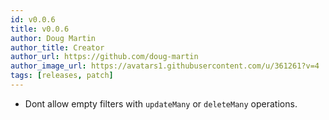 ```yaml
---
id: v0.0.6
title: v0.0.6
author: Doug Martin
author_title: Creator
author_url: https://github.com/doug-martin
author_image_url: https://avatars1.githubusercontent.com/u/361261?v=4
tags: [releases, patch]
---
```


* Dont allow empty filters with `updateMany` or `deleteMany` operations. 




